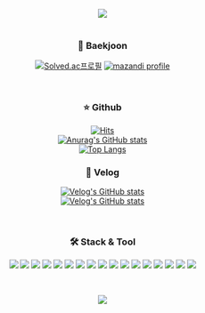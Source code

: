 <p>
  <div align="center"> 
<a href="https://github.com/twkim8548">
<img src="https://capsule-render.vercel.app/api?type=shark&color=timeGradient&height=300&section=header&text=TaewoongKim&fontSize=90&animation=twinkling&fontColor=ffffff" /></a>
</div>
<br>
</p>
<p><h3 align="center"> 🧐 Baekjoon </h3></p>
<p align="center">
  <a href="https://solved.ac/twkim8548"><img src="http://mazassumnida.wtf/api/v2/generate_badge?boj=twkim8548" alt="Solved.ac프로필"></a>
  <a href="https://solved.ac/twkim8548"><img src="http://mazandi.herokuapp.com/api?handle=twkim8548&amp;theme=warm" alt="mazandi profile"></a>
</p>
<br>

<h3 align="center"> ⭐️ Github </h3>
<p align="center">
  <a href="https://hits.seeyoufarm.com"><img src="https://hits.seeyoufarm.com/api/count/incr/badge.svg?url=https%3A%2F%2Fgithub.com%2Ftwkim8548&amp;count_bg=%23252525&amp;title_bg=%23555555&amp;icon=github.svg&amp;icon_color=%23E7E7E7&amp;title=Github&amp;edge_flat=false" alt="Hits"></a><br>
  <a href="https://github.com/twkim8548"><img src="https://github-readme-stats.vercel.app/api?username=twkim8548&amp;show_icons=true&amp;theme=radical" alt="Anurag&#39;s GitHub stats"></a>
  <br>
    <a href="https://github.com/twkim8548"><img src="https://github-readme-stats.vercel.app/api/top-langs/?username=twkim8548&amp;layout=compact" alt="Top Langs"></a>

<br>
</p>
<h3 align="center"> 📖 Velog </h3>
<p align="center">
  <a href="https://github.com/eungyeole/velog-readme-stats"><img src="https://velog-readme-stats.vercel.app/api?name=twkim8548&amp;slug=Android-In-App-Update" alt="Velog&#39;s GitHub stats"></a><br>
  <a href="https://github.com/eungyeole/velog-readme-stats"><img src="https://velog-readme-stats.vercel.app/api?name=twkim8548&amp;slug=Nginx에서-SSL-적용해서-Https-로-접속-되게-해볼까" alt="Velog&#39;s GitHub stats"></a>
</p>
<br>
<h3 align="center"> 🛠  Stack & Tool </h3>
<p align="center">
  <img src="https://img.shields.io/badge/Firebase-FFCA28?style=flat-square&logo=firebase&logoColor=white"/>
  <img src="https://img.shields.io/badge/Javascript-F7DF1E?style=flat-square&logo=javascript&logoColor=white"/>
  <img src="https://img.shields.io/badge/Java-007396?style=flat-square&logo=java&logoColor=white"/>
  <img src="https://img.shields.io/badge/Node.js-339933?style=flat-square&logo=node.js&logoColor=white"/>
  <img src="https://img.shields.io/badge/Android-3DDC84?style=flat-square&logo=android&logoColor=white"/>
  <img src="https://img.shields.io/badge/iOS-000000?style=flat-square&logo=ios&logoColor=white"/>
  <img src="https://img.shields.io/badge/Kotlin-7F52FF?style=flat-square&logo=kotlin&logoColor=white"/>
  <img src="https://img.shields.io/badge/Swift-F05138?style=flat-square&logo=swift&logoColor=white"/>
  <img src="https://img.shields.io/badge/Github-181717?style=flat-square&logo=github&logoColor=white"/>
  <img src="https://img.shields.io/badge/Gitlab-FCA121?style=flat-square&logo=Gitlab&logoColor=white"/>
  <img src="https://img.shields.io/badge/HTML5-E34F26?style=flat-square&logo=html5&logoColor=white"/>
  <img src="https://img.shields.io/badge/CSS3-1572B6?style=flat-square&logo=css3&logoColor=white"/>
  <img src="https://img.shields.io/badge/AWS-232F3E?style=flat-square&logo=amazonaws&logoColor=white"/>
  <img src="https://img.shields.io/badge/Mysql-4479A1?style=flat-square&logo=mysql&logoColor=white"/>
  <img src="https://img.shields.io/badge/IntelliJ-000000
?style=flat-square&logo=IntelliJ IDEA&logoColor=white"/>
  <img src="https://img.shields.io/badge/Slack-4A154B?style=flat-square&logo=slack&logoColor=white"/>
  <img src="https://img.shields.io/badge/Postman-FF6C37?style=flat-square&logo=postman&logoColor=white"/>
</p>
<br>
<p align="center">
<img src="https://capsule-render.vercel.app/api?type=shark&color=timeGradient&height=300&section=footer" />
</p>

<!--
**twkim8548/twkim8548** is a ✨ _special_ ✨ repository because its `README.md` (this file) appears on your GitHub profile.

Here are some ideas to get you started:

- 🔭 I’m currently working on ...
- 🌱 I’m currently learning ...
- 👯 I’m looking to collaborate on ...
- 🤔 I’m looking for help with ...
- 💬 Ask me about ...
- 📫 How to reach me: ...
- 😄 Pronouns: ...
- ⚡ Fun fact: ...
-->
